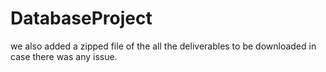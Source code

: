 # DatabaseProject
we also added a zipped file of the all the deliverables to be downloaded in case there was any issue. 
